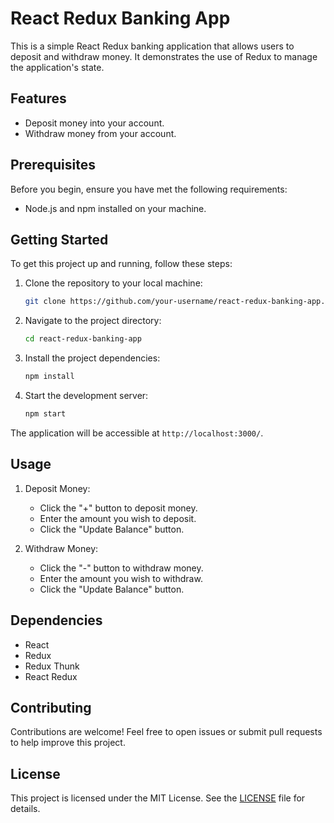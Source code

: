 # React Redux Banking App

This is a simple React Redux banking application that allows users to deposit and withdraw money. It demonstrates the use of Redux to manage the application's state.

## Features

- Deposit money into your account.
- Withdraw money from your account.

## Prerequisites

Before you begin, ensure you have met the following requirements:

- Node.js and npm installed on your machine.

## Getting Started

To get this project up and running, follow these steps:

1. Clone the repository to your local machine:

   ```bash
   git clone https://github.com/your-username/react-redux-banking-app.git
   ```

2. Navigate to the project directory:

   ```bash
   cd react-redux-banking-app
   ```

3. Install the project dependencies:

   ```bash
   npm install
   ```

4. Start the development server:

   ```bash
   npm start
   ```

The application will be accessible at `http://localhost:3000/`.

## Usage

1. Deposit Money:
   - Click the "+" button to deposit money.
   - Enter the amount you wish to deposit.
   - Click the "Update Balance" button.

2. Withdraw Money:
   - Click the "-" button to withdraw money.
   - Enter the amount you wish to withdraw.
   - Click the "Update Balance" button.


## Dependencies

- React
- Redux
- Redux Thunk
- React Redux

## Contributing

Contributions are welcome! Feel free to open issues or submit pull requests to help improve this project.

## License

This project is licensed under the MIT License. See the [LICENSE](LICENSE) file for details.

